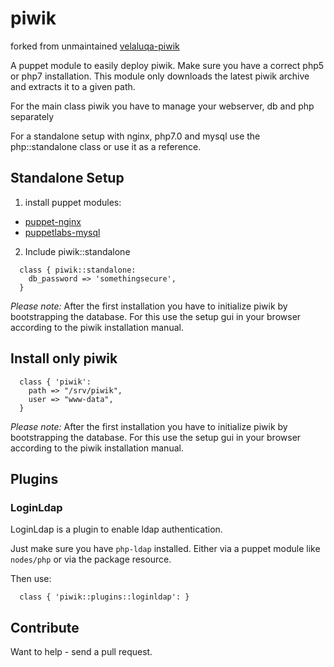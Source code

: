# piwik

forked from unmaintained [velaluqa-piwik](https://github.com/velaluqa/puppet-piwik)

A puppet module to easily deploy piwik. Make sure you have a
correct php5 or php7 installation. This module only downloads the latest
piwik archive and extracts it to a given path.

For the main class piwik you have to manage your webserver, db and php separately

For a standalone setup with nginx, php7.0 and mysql use the php::standalone class
or use it as a reference.


## Standalone Setup

1. install puppet modules:
  * [puppet-nginx](https://forge.puppet.com/puppet/nginx)
  * [puppetlabs-mysql](https://forge.puppet.com/puppetlabs/mysql)

2. Include piwik::standalone

```
  class { piwik::standalone:
    db_password => 'somethingsecure',
  }
```

*Please note:* After the first installation you have to initialize
 piwik by bootstrapping the database. For this use the setup gui in
 your browser according to the piwik installation manual.

## Install only piwik

```
  class { 'piwik':
    path => "/srv/piwik",
    user => "www-data",
  }
```

*Please note:* After the first installation you have to initialize
 piwik by bootstrapping the database. For this use the setup gui in
 your browser according to the piwik installation manual.

## Plugins

### LoginLdap

LoginLdap is a plugin to enable ldap authentication.

Just make sure you have `php-ldap` installed. Either via a puppet
module like `nodes/php` or via the package resource.

Then use:

```
  class { 'piwik::plugins::loginldap': }
```

## Contribute

Want to help - send a pull request.
